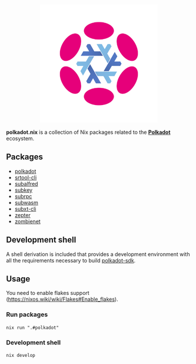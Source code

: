 <p align="center">
  <img width="320" src="img/nix-polkadot.png" alt="nix-polkadot logo">
</p>

**polkadot.nix** is a collection of Nix packages related to the [**Polkadot**](https://polkadot.network/) ecosystem.

## Packages

- [polkadot](https://github.com/paritytech/polkadot-sdk/tree/master/polkadot)
- [srtool-cli](https://github.com/chevdor/srtool-cli)
- [subalfred](https://github.com/hack-ink/subalfred)
- [subkey](https://github.com/paritytech/polkadot-sdk/tree/master/substrate/bin/utils/subkey)
- [subrpc](https://github.com/chevdor/subrpc)
- [subwasm](https://github.com/chevdor/subwasm)
- [subxt-cli](https://github.com/paritytech/subxt/tree/master/cli)
- [zepter](https://github.com/ggwpez/zepter)
- [zombienet](https://github.com/paritytech/zombienet)

## Development shell

A shell derivation is included that provides a development environment with all the requirements necessary to build
[polkadot-sdk](https://github.com/paritytech/polkadot-sdk).

## Usage

You need to enable flakes support (https://nixos.wiki/wiki/Flakes#Enable_flakes).

### Run packages

```
nix run ".#polkadot"
```

### Development shell

```
nix develop
```
